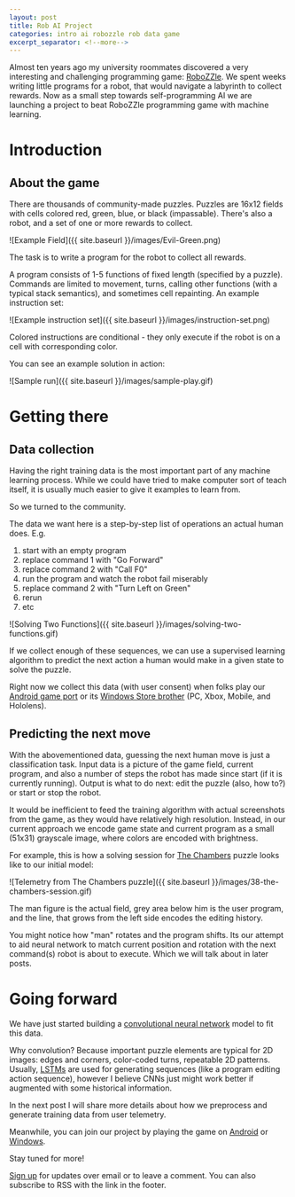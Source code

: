 ```yaml
---
layout: post
title: Rob AI Project
categories: intro ai robozzle rob data game
excerpt_separator: <!--more-->
---
```

Almost ten years ago my university roommates discovered a very interesting and
challenging programming game: [RoboZZle](http://www.robozzle.com/beta/).
We spent weeks writing little programs for a robot, that would navigate a
labyrinth to collect rewards. Now as a small step towards self-programming AI
we are launching a project to beat RoboZZle programming game with machine learning.

# Introduction

## About the game

There are thousands of community-made puzzles. Puzzles are 16x12 fields
with cells colored red, green, blue, or black (impassable). There's also a robot,
and a set of one or more rewards to collect.

![Example Field]({{ site.baseurl }}/images/Evil-Green.png)

<!--more-->

The task is to write a program for the robot to collect all rewards.

A program consists of 1-5 functions of fixed length (specified by a puzzle).
Commands are limited to movement, turns, calling other functions
(with a typical stack semantics), and sometimes cell repainting.
An example instruction set:

![Example instruction set]({{ site.baseurl }}/images/instruction-set.png)

Colored instructions are conditional - they only execute if the robot
is on a cell with corresponding color.

You can see an example solution in action:

![Sample run]({{ site.baseurl }}/images/sample-play.gif)

# Getting there

## Data collection

Having the right training data is the most important part of any machine
learning process. While we could have tried to make computer sort of teach
itself, it is usually much easier to give it examples to learn from.

So we turned to the community.

The data we want here is a step-by-step list of operations an actual human does.
E.g.

1. start with an empty program
1. replace command 1 with "Go Forward"
1. replace command 2 with "Call F0"
1. run the program and watch the robot fail miserably
1. replace command 2 with "Turn Left on Green"
1. rerun
1. etc

![Solving Two Functions]({{ site.baseurl }}/images/solving-two-functions.gif)

If we collect enough of these sequences, we can use a supervised learning
algorithm to predict the next action a human would make in a given state to
solve the puzzle.

Right now we collect this data (with user consent) when folks play our
[Android game port](https://play.google.com/store/apps/details?id=com.team242.robozzle&hl=en)
or its [Windows Store brother](https://www.microsoft.com/en-us/store/p/rob-programming-game/9nblggh5fkh6#)
(PC, Xbox, Mobile, and Hololens).

## Predicting the next move

With the abovementioned data, guessing the next human move is just a
classification task. Input data is a picture of the game field,
current program, and also a number of steps the robot has made since start
(if it is currently running). Output is what to do next: edit the puzzle
(also, how to?) or start or stop the robot.

It would be inefficient to feed the training algorithm with actual
screenshots from the game, as they would have relatively high resolution.
Instead, in our current approach we encode game state and current program
as a small (51x31) grayscale image, where colors are encoded with brightness.

For example, this is how a solving session for
[The Chambers](http://robozzle.com/js/play.aspx?puzzle=38) puzzle
looks like to our initial model:

![Telemetry from The Chambers puzzle]({{ site.baseurl }}/images/38-the-chambers-session.gif)

The man figure is the actual field, grey area below him is the user program,
and the line, that grows from the left side encodes the editing history.

You might notice how "man" rotates and the program shifts. Its our attempt
to aid neural network to match current position and rotation with the next
command(s) robot is about to execute. Which we will talk about in later posts.

# Going forward

We have just started building a
[convolutional neural network](https://en.wikipedia.org/wiki/Convolutional_neural_network)
model to fit this data.

Why convolution? Because important puzzle elements are typical for 2D images:
edges and corners, color-coded turns, repeatable 2D patterns. Usually,
[LSTMs](https://en.wikipedia.org/wiki/LSTM) are used for generating sequences
(like a program editing action sequence), however I believe CNNs just might work
better if augmented with some historical information.

In the next post I will share more details about how we preprocess and generate
training data from user telemetry.

Meanwhile, you can join our project by playing the game on
[Android](https://play.google.com/store/apps/details?id=com.team242.robozzle&hl=en)
or [Windows](https://www.microsoft.com/en-us/store/p/rob-programming-game/9nblggh5fkh6#).

Stay tuned for more!

[Sign up](https://goo.gl/forms/Yp8NkYisTwrq60Hu1) for updates over email or to leave a comment.
You can also subscribe to RSS with the link in the footer.